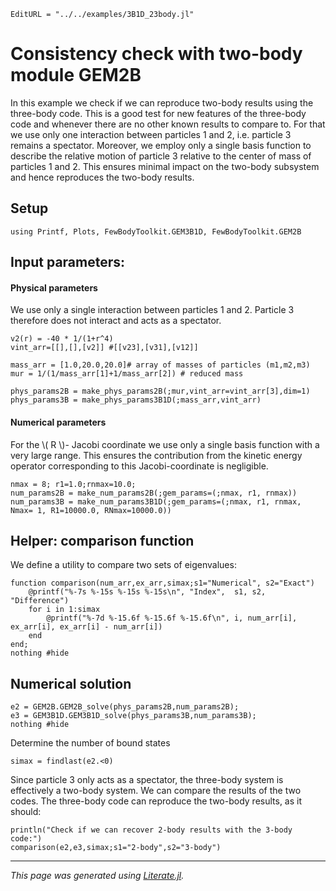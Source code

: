 ```@meta
EditURL = "../../examples/3B1D_23body.jl"
```

# Consistency check with two-body module GEM2B

In this example we check if we can reproduce two-body results using the three-body code. This is a good test for new features of the three-body code and whenever there are no other known results to compare to. For that we use only one interaction between particles 1 and 2, i.e. particle 3 remains a spectator. Moreover, we employ only a single basis function to describe the relative motion of particle 3 relative to the center of mass of particles 1 and 2. This ensures minimal impact on the two-body subsystem and hence reproduces the two-body results.

## Setup

````@example 3B1D_23body
using Printf, Plots, FewBodyToolkit.GEM3B1D, FewBodyToolkit.GEM2B
````

## Input parameters:
#### Physical parameters

We use only a single interaction between particles 1 and 2. Particle 3 therefore does not interact and acts as a spectator.

````@example 3B1D_23body
v2(r) = -40 * 1/(1+r^4)
vint_arr=[[],[],[v2]] #[[v23],[v31],[v12]]

mass_arr = [1.0,20.0,20.0]# array of masses of particles (m1,m2,m3)
mur = 1/(1/mass_arr[1]+1/mass_arr[2]) # reduced mass

phys_params2B = make_phys_params2B(;mur,vint_arr=vint_arr[3],dim=1)
phys_params3B = make_phys_params3B1D(;mass_arr,vint_arr)
````

#### Numerical parameters

For the \\( R \\)- Jacobi coordinate we use only a single basis function with a very large range. This ensures the contribution from the kinetic energy operator corresponding to this Jacobi-coordinate is negligible.

````@example 3B1D_23body
nmax = 8; r1=1.0;rnmax=10.0;
num_params2B = make_num_params2B(;gem_params=(;nmax, r1, rnmax))
num_params3B = make_num_params3B1D(;gem_params=(;nmax, r1, rnmax, Nmax= 1, R1=10000.0, RNmax=10000.0))
````

## Helper: comparison function

We define a utility to compare two sets of eigenvalues:

````@example 3B1D_23body
function comparison(num_arr,ex_arr,simax;s1="Numerical", s2="Exact")
    @printf("%-7s %-15s %-15s %-15s\n", "Index",  s1, s2, "Difference")
    for i in 1:simax
        @printf("%-7d %-15.6f %-15.6f %-15.6f\n", i, num_arr[i], ex_arr[i], ex_arr[i] - num_arr[i])
    end
end;
nothing #hide
````

## Numerical solution

````@example 3B1D_23body
e2 = GEM2B.GEM2B_solve(phys_params2B,num_params2B);
e3 = GEM3B1D.GEM3B1D_solve(phys_params3B,num_params3B);
nothing #hide
````

Determine the number of bound states

````@example 3B1D_23body
simax = findlast(e2.<0)
````

Since particle 3 only acts as a spectator, the three-body system is effectively a two-body system. We can compare the results of the two codes. The three-body code can reproduce the two-body results, as it should:

````@example 3B1D_23body
println("Check if we can recover 2-body results with the 3-body code:")
comparison(e2,e3,simax;s1="2-body",s2="3-body")
````

---

*This page was generated using [Literate.jl](https://github.com/fredrikekre/Literate.jl).*

